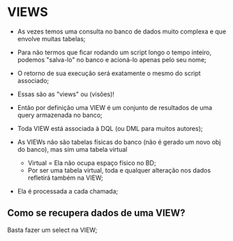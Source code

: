 # VIEWS

- As vezes temos uma consulta no banco de dados muito complexa e que envolve muitas tabelas;

- Para não termos que ficar rodando um script longo o tempo inteiro, podemos "salva-lo" no banco e acioná-lo apenas pelo seu nome;

- O retorno de sua execução será exatamente o mesmo do script associado;

- Essas são as "views" ou (visões)!

- Então por definição uma VIEW é um conjunto de resultados de uma query armazenada no banco;

- Toda VIEW está associada à DQL (ou DML para muitos autores);

- As VIEWs não são tabelas físicas do banco (não é gerado um novo obj do banco), mas sim uma tabela virtual
    - Virtual = Ela não ocupa espaço físico no BD;
    - Por ser uma tabela virtual, toda e qualquer alteração nos dados refletirá também na VIEW;

- Ela é processada a cada chamada;

## Como se recupera dados de uma VIEW?

Basta fazer um select na VIEW;